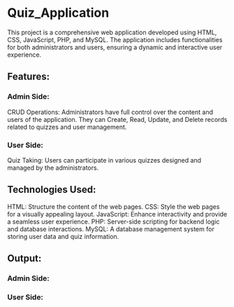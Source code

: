 <h1>Quiz_Application</h1>
This project is a comprehensive web application developed using HTML, CSS, JavaScript, PHP, and MySQL. The application includes functionalities for both administrators and users, ensuring a dynamic and interactive user experience.
<h2>Features:</h2>
<h3>Admin Side:</h3>
CRUD Operations: Administrators have full control over the content and users of the application. They can Create, Read, Update, and Delete records related to quizzes and user management.
<h3>User Side:</h3>
Quiz Taking: Users can participate in various quizzes designed and managed by the administrators.
<h2>Technologies Used:</h2>
HTML: Structure the content of the web pages.
CSS: Style the web pages for a visually appealing layout.
JavaScript: Enhance interactivity and provide a seamless user experience.
PHP: Server-side scripting for backend logic and database interactions.
MySQL: A database management system for storing user data and quiz information.
<h2>Output:</h2>
<h3>Admin Side:</h3>

<h3>User Side:</h3>

